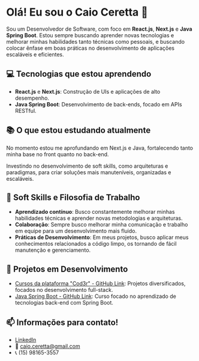 # Olá! Eu sou o Caio Ceretta 👋

Sou um Desenvolvedor de Software, com foco em **React.js**, **Next.js** e **Java Spring Boot**. Estou sempre buscando aprender novas tecnologias e melhorar minhas habilidades tanto técnicas como pessoais, e buscando colocar ênfase em boas práticas no desenvolvimento de aplicações escaláveis e eficientes.

## 💻 Tecnologias que estou aprendendo

- **React.js** e **Next.js**: Construção de UIs e aplicações de alto desempenho.
- **Java Spring Boot**: Desenvolvimento de back-ends, focado em APIs RESTful.

## 📚 O que estou estudando atualmente

No momento estou me aprofundando em Next.js e Java, fortalecendo tanto minha base no front quanto no back-end.

Investindo no desenvolvimento de soft skills, como arquiteturas e paradigmas, para criar soluções mais manuteníveis, organizadas e escaláveis.

## 🧠 Soft Skills e Filosofia de Trabalho

- **Aprendizado contínuo**: Busco constantemente melhorar minhas habilidades técnicas e aprender novas metodologias e arquiteturas.
- **Colaboração**: Sempre busco melhorar minha comunicação e trabalho em equipe para um desenvolvimento mais fluido.
- **Práticas de Desenvolvimento**: Em meus projetos, busco aplicar meus conhecimentos relacionados a código limpo, os tornando de fácil manutenção e gerenciamento.

## 🔧 Projetos em Desenvolvimento

- [Cursos da plataforma "Cod3r" - GitHub Link](https://github.com/CaioCeretta/Cod3r): Projetos diversificados, focados no desenvolvimento full-stack.
- [Java Spring Boot - GitHub Link](https://github.com/CaioCeretta/udemy-chad-spring-boot): Curso focado no aprendizado de tecnologias back-end com Spring Boot.

## 📫 Informações para contato!

- [LinkedIn](https://linkedin.com/in/caioceretta)
- 📧 caio.ceretta@gmail.com
- 📞 (15) 98165-3557
